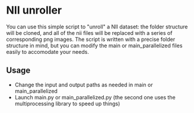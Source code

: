 # NII unroller
You can use this simple script to "unroll" a NII dataset: the folder structure will be cloned, 
and all of the nii files will be replaced with a series of corresponding png images.
The script is written with a precise folder structure in mind, but you can modify the main or main_parallelized files easily to accomodate your needs.
## Usage
- Change the input and output paths as needed in main or main_parallelized
- Launch main.py or main_parallelized.py (the second one uses the multiprocessing library to speed up things)
